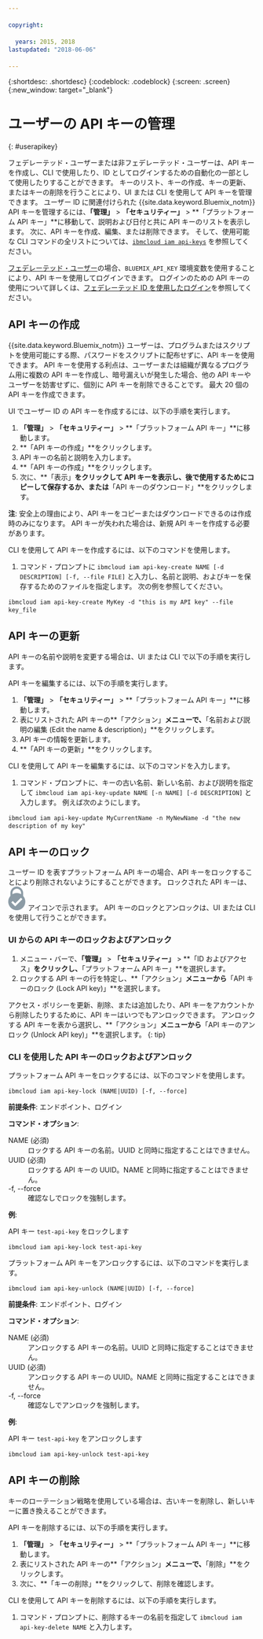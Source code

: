 ```yaml
---

copyright:

  years: 2015, 2018
lastupdated: "2018-06-06"

---
```


{:shortdesc: .shortdesc}
{:codeblock: .codeblock}
{:screen: .screen}
{:new_window: target="_blank"}

# ユーザーの API キーの管理
{: #userapikey}

フェデレーテッド・ユーザーまたは非フェデレーテッド・ユーザーは、API キーを作成し、CLI で使用したり、ID としてログインするための自動化の一部として使用したりすることができます。 キーのリスト、キーの作成、キーの更新、またはキーの削除を行うことにより、UI または CLI を使用して API キーを管理できます。 ユーザー ID に関連付けられた {{site.data.keyword.Bluemix_notm}} API キーを管理するには、**「管理」** &gt; **「セキュリティー」** &gt; **「プラットフォーム API キー」**に移動して、説明および日付と共に API キーのリストを表示します。 次に、API キーを作成、編集、または削除できます。 そして、使用可能な CLI コマンドの全リストについては、[`ibmcloud iam api-keys`](/docs/cli/reference/ibmcloud/cli_api_policy.html#ibmcloud_iam_api_keys) を参照してください。

[フェデレーテッド・ユーザー](/docs/account/adminpublic.html#federatedid)の場合、`BLUEMIX_API_KEY` 環境変数を使用することにより、API キーを使用してログインできます。 ログインのための API キーの使用について詳しくは、[フェデレーテッド ID を使用したログイン](/docs/cli/login_federated_id.html#federated_id)を参照してください。

## API キーの作成

{{site.data.keyword.Bluemix_notm}} ユーザーは、プログラムまたはスクリプトを使用可能にする際、パスワードをスクリプトに配布せずに、API キーを使用できます。 API キーを使用する利点は、ユーザーまたは組織が異なるプログラム用に複数の API キーを作成し、暗号漏えいが発生した場合、他の API キーやユーザーを妨害せずに、個別に API キーを削除できることです。 最大 20 個の API キーを作成できます。

UI でユーザー ID の API キーを作成するには、以下の手順を実行します。

1. **「管理」** &gt; **「セキュリティー」** &gt; **「プラットフォーム API キー」**に移動します。
2. **「API キーの作成」**をクリックします。
3. API キーの名前と説明を入力します。
4. **「API キーの作成」**をクリックします。
5. 次に、**「表示」**をクリックして API キーを表示し、後で使用するためにコピーして保存するか、または**「API キーのダウンロード」**をクリックします。

**注**: 安全上の理由により、API キーをコピーまたはダウンロードできるのは作成時のみになります。 API キーが失われた場合は、新規 API キーを作成する必要があります。

CLI を使用して API キーを作成するには、以下のコマンドを使用します。

1. コマンド・プロンプトに `ibmcloud iam api-key-create NAME [-d DESCRIPTION] [-f, --file FILE]` と入力し、名前と説明、およびキーを保存するためのファイルを指定します。 次の例を参照してください。

```
ibmcloud iam api-key-create MyKey -d "this is my API key" --file key_file
``` 


## API キーの更新

API キーの名前や説明を変更する場合は、UI または CLI で以下の手順を実行します。

API キーを編集するには、以下の手順を実行します。

1. **「管理」** &gt; **「セキュリティー」** &gt; **「プラットフォーム API キー」**に移動します。
2. 表にリストされた API キーの**「アクション」**メニューで、**「名前および説明の編集 (Edit the name & description)」**をクリックします。 
3. API キーの情報を更新します。
4. **「API キーの更新」**をクリックします。

CLI を使用して API キーを編集するには、以下のコマンドを入力します。

1. コマンド・プロンプトに、キーの古い名前、新しい名前、および説明を指定して `ibmcloud iam api-key-update NAME [-n NAME] [-d DESCRIPTION]` と入力します。 例えば次のようにします。

```
ibmcloud iam api-key-update MyCurrentName -n MyNewName -d "the new description of my key"
```

## API キーのロック

ユーザー ID を表すプラットフォーム API キーの場合、API キーをロックすることにより削除されないようにすることができます。 ロックされた API キーは、![ロック済みアイコン](images/locked.svg "ロック済み") アイコンで示されます。 API キーのロックとアンロックは、UI または CLI を使用して行うことができます。

### UI からの API キーのロックおよびアンロック

1. メニュー・バーで、**「管理」** &gt; **「セキュリティー」** &gt; **「ID およびアクセス」**をクリックし、**「プラットフォーム API キー」**を選択します。
2. ロックする API キーの行を特定し、**「アクション」**メニューから**「API キーのロック (Lock API key)」**を選択します。

アクセス・ポリシーを更新、削除、または追加したり、API キーをアカウントから削除したりするために、API キーはいつでもアンロックできます。 アンロックする API キーを表から選択し、**「アクション」**メニューから**「API キーのアンロック (Unlock API key)」**を選択します。
{: tip}

### CLI を使用した API キーのロックおよびアンロック

プラットフォーム API キーをロックするには、以下のコマンドを使用します。

```
ibmcloud iam api-key-lock (NAME|UUID) [-f, --force]
```

<strong>前提条件</strong>: エンドポイント、ログイン

<strong>コマンド・オプション</strong>:
<dl>
<dt>NAME (必須)</dt>
<dd>ロックする API キーの名前。UUID と同時に指定することはできません。</dd>
<dt>UUID (必須)</dt>
<dd>ロックする API キーの UUID。NAME と同時に指定することはできません。</dd>
<dt>-f, --force</dt>
<dd>確認なしでロックを強制します。</dd>
</dl>

<strong>例</strong>:

API キー `test-api-key` をロックします

```
ibmcloud iam api-key-lock test-api-key
```

プラットフォーム API キーをアンロックするには、以下のコマンドを実行します。

```
ibmcloud iam api-key-unlock (NAME|UUID) [-f, --force]
```

<strong>前提条件</strong>: エンドポイント、ログイン

<strong>コマンド・オプション</strong>:
<dl>
<dt>NAME (必須)</dt>
<dd>アンロックする API キーの名前。UUID と同時に指定することはできません。</dd>
<dt>UUID (必須)</dt>
<dd>アンロックする API キーの UUID。NAME と同時に指定することはできません。</dd>
<dt>-f, --force</dt>
<dd>確認なしでアンロックを強制します。</dd>
</dl>

<strong>例</strong>:

API キー `test-api-key` をアンロックします

```
ibmcloud iam api-key-unlock test-api-key
```


## API キーの削除

キーのローテーション戦略を使用している場合は、古いキーを削除し、新しいキーに置き換えることができます。

API キーを削除するには、以下の手順を実行します。 

1. **「管理」** &gt; **「セキュリティー」** &gt; **「プラットフォーム API キー」**に移動します。
2. 表にリストされた API キーの**「アクション」**メニューで、**「削除」**をクリックします。
3. 次に、**「キーの削除」**をクリックして、削除を確認します。

CLI を使用して API キーを削除するには、以下の手順を実行します。
1. コマンド・プロンプトに、削除するキーの名前を指定して `ibmcloud iam api-key-delete NAME` と入力します。
